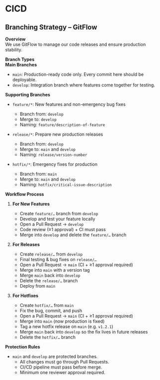 # CICD

## Branching Strategy – GitFlow

**Overview**  
We use GitFlow to manage our code releases and ensure production stability.

**Branch Types**  
**Main Branches**  
- `main`: Production-ready code only. Every commit here should be deployable.  
- `develop`: Integration branch where features come together for testing.

**Supporting Branches**  
- `feature/*`: New features and non-emergency bug fixes  
  - Branch from: `develop`  
  - Merge to: `develop`  
  - Naming: `feature/description-of-feature`

- `release/*`: Prepare new production releases  
  - Branch from: `develop`  
  - Merge to: `main` and `develop`  
  - Naming: `release/version-number`

- `hotfix/*`: Emergency fixes for production  
  - Branch from: `main`  
  - Merge to: `main` and `develop`  
  - Naming: `hotfix/critical-issue-description`

**Workflow Process**  
1. **For New Features**  
   - Create `feature/…` branch from `develop`  
   - Develop and test your feature locally  
   - Open a Pull Request → `develop`  
   - Code review (≥1 approval) + CI must pass  
   - Merge into `develop` and delete the `feature/…` branch  

2. **For Releases**  
   - Create `release/…` from `develop`  
   - Final testing & bug fixes on `release/…`  
   - Open a Pull Request → `main` (CI + ≥1 approval required)  
   - Merge into `main` with a version tag  
   - Merge `main` back into `develop`  
   - Delete the `release/…` branch  
   - Deploy from `main`  

3. **For Hotfixes**  
   - Create `hotfix/…` from `main`  
   - Fix the bug, commit, and push  
   - Open a Pull Request → `main` (CI + ≥1 approval required)  
   - Merge into `main` (now production is fixed)  
   - Tag a new hotfix release on `main` (e.g. `v1.2.1`)  
   - Merge `main` back into `develop` so the fix lives in future releases  
   - Delete the `hotfix/…` branch  

**Protection Rules**  
- `main` and `develop` are protected branches.  
  - All changes must go through Pull Requests.  
  - CI/CD pipeline must pass before merge.  
  - Minimum one reviewer approval required.
